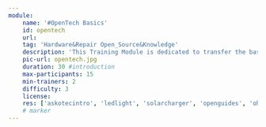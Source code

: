 ```yaml
---
module:
    name: '#OpenTech Basics'
    id: opentech
    url: 
    tag: 'Hardware&Repair Open_Source&Knowledge'
    description: 'This Training Module is dedicated to transfer the basic knowledge of #OpenTech understanding for tools, skills and maker experience'
    pic-url: opentech.jpg
    duration: 30 #introduction
    max-participants: 15
    min-trainers: 2
    difficulty: 3
    license: 
    res: ['askotecintro', 'ledlight', 'solarcharger', 'openguides', 'ohg', 'odg', 'askotec']
    # marker
--- 
```


